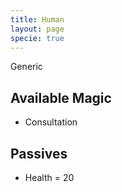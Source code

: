 ```yaml
---
title: Human
layout: page
specie: true
---
```

Generic

## Available Magic
- Consultation



## Passives
- Health = 20
